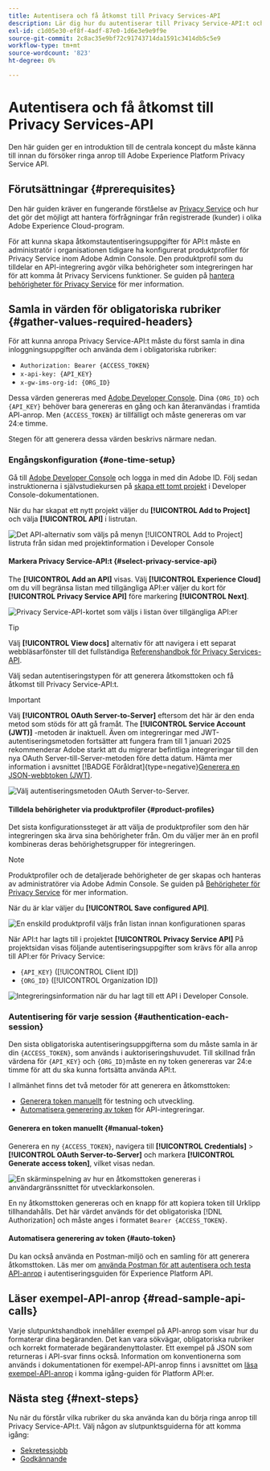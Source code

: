 ```yaml
---
title: Autentisera och få åtkomst till Privacy Services-API
description: Lär dig hur du autentiserar till Privacy Service-API:t och hur du tolkar exempel-API-anrop i dokumentationen.
exl-id: c1d05e30-ef8f-4adf-87e0-1d6e3e9e9f9e
source-git-commit: 2c8ac35e9bf72c91743714da1591c3414db5c5e9
workflow-type: tm+mt
source-wordcount: '823'
ht-degree: 0%

---
```


# Autentisera och få åtkomst till Privacy Services-API

Den här guiden ger en introduktion till de centrala koncept du måste känna till innan du försöker ringa anrop till Adobe Experience Platform Privacy Service API.

## Förutsättningar {#prerequisites}

Den här guiden kräver en fungerande förståelse av [Privacy Service](../home.md) och hur det gör det möjligt att hantera förfrågningar från registrerade (kunder) i olika Adobe Experience Cloud-program.

För att kunna skapa åtkomstautentiseringsuppgifter för API:t måste en administratör i organisationen tidigare ha konfigurerat produktprofiler för Privacy Service inom Adobe Admin Console. Den produktprofil som du tilldelar en API-integrering avgör vilka behörigheter som integreringen har för att komma åt Privacy Servicens funktioner. Se guiden på [hantera behörigheter för Privacy Service](../permissions.md) för mer information.

## Samla in värden för obligatoriska rubriker {#gather-values-required-headers}

För att kunna anropa Privacy Service-API:t måste du först samla in dina inloggningsuppgifter och använda dem i obligatoriska rubriker:

* `Authorization: Bearer {ACCESS_TOKEN}`
* `x-api-key: {API_KEY}`
* `x-gw-ims-org-id: {ORG_ID}`

Dessa värden genereras med [Adobe Developer Console](https://developer.adobe.com/console). Dina `{ORG_ID}` och `{API_KEY}` behöver bara genereras en gång och kan återanvändas i framtida API-anrop. Men `{ACCESS_TOKEN}` är tillfälligt och måste genereras om var 24:e timme.

Stegen för att generera dessa värden beskrivs närmare nedan.

### Engångskonfiguration {#one-time-setup}

Gå till [Adobe Developer Console](https://developer.adobe.com/console) och logga in med din Adobe ID. Följ sedan instruktionerna i självstudiekursen på [skapa ett tomt projekt](https://developer.adobe.com/developer-console/docs/guides/projects/projects-empty/) i Developer Console-dokumentationen.

När du har skapat ett nytt projekt väljer du **[!UICONTROL Add to Project]** och välja **[!UICONTROL API]** i listrutan.

![Det API-alternativ som väljs på menyn [!UICONTROL Add to Project] listruta från sidan med projektinformation i Developer Console](../images/api/getting-started/add-api-button.png)

#### Markera Privacy Service-API:t {#select-privacy-service-api}

The **[!UICONTROL Add an API]** visas. Välj **[!UICONTROL Experience Cloud]** om du vill begränsa listan med tillgängliga API:er väljer du kort för **[!UICONTROL Privacy Service API]** före markering **[!UICONTROL Next]**.

![Privacy Service-API-kortet som väljs i listan över tillgängliga API:er](../images/api/getting-started/add-privacy-service-api.png)

>[!TIP]
>
>Välj **[!UICONTROL View docs]** alternativ för att navigera i ett separat webbläsarfönster till det fullständiga [Referenshandbok för Privacy Services-API](https://developer.adobe.com/experience-platform-apis/references/privacy-service/).

Välj sedan autentiseringstypen för att generera åtkomsttoken och få åtkomst till Privacy Service-API:t.

>[!IMPORTANT]
>
>Välj **[!UICONTROL OAuth Server-to-Server]** eftersom det här är den enda metod som stöds för att gå framåt. The **[!UICONTROL Service Account (JWT)]** -metoden är inaktuell. Även om integreringar med JWT-autentiseringsmetoden fortsätter att fungera fram till 1 januari 2025 rekommenderar Adobe starkt att du migrerar befintliga integreringar till den nya OAuth Server-till-Server-metoden före detta datum. Hämta mer information i avsnittet [!BADGE Föråldrat]{type=negative}[Generera en JSON-webbtoken (JWT)](/help/landing/api-authentication.md#jwt).

![Välj autentiseringsmetoden OAuth Server-to-Server.](/help/privacy-service/images/api/getting-started/select-oauth-authentication.png)

#### Tilldela behörigheter via produktprofiler {#product-profiles}

Det sista konfigurationssteget är att välja de produktprofiler som den här integreringen ska ärva sina behörigheter från. Om du väljer mer än en profil kombineras deras behörighetsgrupper för integreringen.

>[!NOTE]
>
Produktprofiler och de detaljerade behörigheter de ger skapas och hanteras av administratörer via Adobe Admin Console. Se guiden på [Behörigheter för Privacy Service](../permissions.md) för mer information.

När du är klar väljer du **[!UICONTROL Save configured API]**.

![En enskild produktprofil väljs från listan innan konfigurationen sparas](../images/api/getting-started/select-product-profiles.png)

När API:t har lagts till i projektet **[!UICONTROL Privacy Service API]** På projektsidan visas följande autentiseringsuppgifter som krävs för alla anrop till API:er för Privacy Service:

* `{API_KEY}` ([!UICONTROL Client ID])
* `{ORG_ID}` ([!UICONTROL Organization ID])

![Integreringsinformation när du har lagt till ett API i Developer Console.](/help/privacy-service/images/api/getting-started/api-integration-information.png)

### Autentisering för varje session {#authentication-each-session}

Den sista obligatoriska autentiseringsuppgifterna som du måste samla in är din `{ACCESS_TOKEN}`, som används i auktoriseringshuvudet. Till skillnad från värdena för `{API_KEY}` och `{ORG_ID}`måste en ny token genereras var 24:e timme för att du ska kunna fortsätta använda API:t.

I allmänhet finns det två metoder för att generera en åtkomsttoken:

* [Generera token manuellt](#manual-token) för testning och utveckling.
* [Automatisera generering av token](#auto-token) för API-integreringar.

#### Generera en token manuellt {#manual-token}

Generera en ny `{ACCESS_TOKEN}`, navigera till **[!UICONTROL Credentials]** > **[!UICONTROL OAuth Server-to-Server]** och markera **[!UICONTROL Generate access token]**, vilket visas nedan.

![En skärminspelning av hur en åtkomsttoken genereras i användargränssnittet för utvecklarkonsolen.](/help/privacy-service/images/api/getting-started/generate-access-token.gif)

En ny åtkomsttoken genereras och en knapp för att kopiera token till Urklipp tillhandahålls. Det här värdet används för det obligatoriska [!DNL Authorization] och måste anges i formatet `Bearer {ACCESS_TOKEN}`.

#### Automatisera generering av token {#auto-token}

Du kan också använda en Postman-miljö och en samling för att generera åtkomsttoken. Läs mer om [använda Postman för att autentisera och testa API-anrop](/help/landing/api-authentication.md#use-postman) i autentiseringsguiden för Experience Platform API.

## Läser exempel-API-anrop {#read-sample-api-calls}

Varje slutpunktshandbok innehåller exempel på API-anrop som visar hur du formaterar dina begäranden. Det kan vara sökvägar, obligatoriska rubriker och korrekt formaterade begärandenyttolaster. Ett exempel på JSON som returneras i API-svar finns också. Information om konventionerna som används i dokumentationen för exempel-API-anrop finns i avsnittet om [läsa exempel-API-anrop](../../landing/api-guide.md#sample-api) i komma igång-guiden för Platform API:er.

## Nästa steg {#next-steps}

Nu när du förstår vilka rubriker du ska använda kan du börja ringa anrop till Privacy Service-API:t. Välj någon av slutpunktsguiderna för att komma igång:

* [Sekretessjobb](./privacy-jobs.md)
* [Godkännande](./consent.md)
